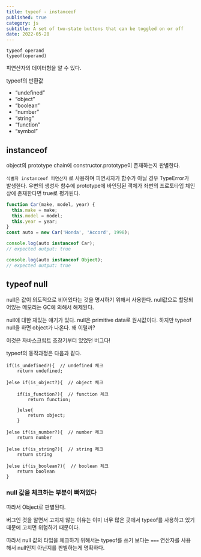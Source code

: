 ```yaml
---
title: typeof - instanceof
published: true
category: js
subtitle: A set of two-state buttons that can be toggled on or off
date: 2022-05-28
---
```


```
typeof operand
typeof(operand)
```

피연산자의 데이터형을 알 수 있다.

typeof의 반환값

- “undefined”
- “object”
- “boolean”
- “number”
- “string”
- “function”
- “symbol”

## instanceof

object의 prototype chain에 constructor.prototype이 존재하는지 판별한다.

`식별자 instanceof 피연산자` 로 사용하며 피연사자가 함수가 아닐 경우 TypeError가 발생한다. 우변의 생성자 함수에 prototype에 바인딩된 객체가 좌변의 프로토타입 체인 상에 존재한다면 true로 평가된다.

```jsx
function Car(make, model, year) {
  this.make = make;
  this.model = model;
  this.year = year;
}
const auto = new Car('Honda', 'Accord', 1998);

console.log(auto instanceof Car);
// expected output: true

console.log(auto instanceof Object);
// expected output: true
```

## typeof null

null은 값이 의도적으로 비어있다는 것을 명시하기 위해서 사용한다. null값으로 할당되어있는 메모리는 GC에 의해서 해제된다.

null에 대한 재밌는 얘기가 있다. null은 primitive data로 원시값이다. 하지만 typeof null을 하면 object가 나온다. 왜 이럴까?

이것은 자바스크립트 초창기부터 있었던 버그다!

typeof의 동작과정은 다음과 같다.

```tsx
if(is_undefined?){  // undefined 체크
	return undefined;   
    
}else if(is_object?){  // object 체크

	if(is_function?){  // function 체크
		return function;
        
	}else{
		return object;
	}
    
}else if(is_number?){  // number 체크
	return number
    
}else if(is_string?){  // string 체크
	return string
    
}else if(is_boolean?){  // boolean 체크
	return boolean
}
```

### null 값을 체크하는 부분이 빠져있다

따라서 Object로 판별된다.

버그인 것을 알면서 고치지 않는 이유는 이미 너무 많은 곳에서 typeof를 사용하고 있기 때문에 고치면 위험하기 때문이다.

따라서 null 값의 타입을 체크하기 위해서는 typeof를 쓰기 보다는 `===` 연산자를 사용해서 null인지 아닌지를 판별하는게 명확하다.